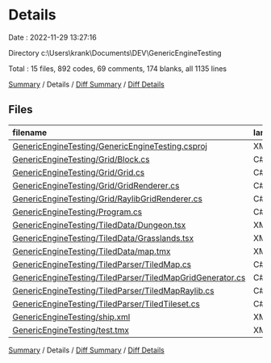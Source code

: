 # Details

Date : 2022-11-29 13:27:16

Directory c:\\Users\\krank\\Documents\\DEV\\GenericEngineTesting

Total : 15 files,  892 codes, 69 comments, 174 blanks, all 1135 lines

[Summary](results.md) / Details / [Diff Summary](diff.md) / [Diff Details](diff-details.md)

## Files
| filename | language | code | comment | blank | total |
| :--- | :--- | ---: | ---: | ---: | ---: |
| [GenericEngineTesting/GenericEngineTesting.csproj](/GenericEngineTesting/GenericEngineTesting.csproj) | XML | 10 | 1 | 4 | 15 |
| [GenericEngineTesting/Grid/Block.cs](/GenericEngineTesting/Grid/Block.cs) | C# | 8 | 1 | 4 | 13 |
| [GenericEngineTesting/Grid/Grid.cs](/GenericEngineTesting/Grid/Grid.cs) | C# | 58 | 1 | 17 | 76 |
| [GenericEngineTesting/Grid/GridRenderer.cs](/GenericEngineTesting/Grid/GridRenderer.cs) | C# | 34 | 0 | 8 | 42 |
| [GenericEngineTesting/Grid/RaylibGridRenderer.cs](/GenericEngineTesting/Grid/RaylibGridRenderer.cs) | C# | 29 | 1 | 7 | 37 |
| [GenericEngineTesting/Program.cs](/GenericEngineTesting/Program.cs) | C# | 18 | 7 | 16 | 41 |
| [GenericEngineTesting/TiledData/Dungeon.tsx](/GenericEngineTesting/TiledData/Dungeon.tsx) | XML | 324 | 0 | 1 | 325 |
| [GenericEngineTesting/TiledData/Grasslands.tsx](/GenericEngineTesting/TiledData/Grasslands.tsx) | XML | 4 | 0 | 1 | 5 |
| [GenericEngineTesting/TiledData/map.tmx](/GenericEngineTesting/TiledData/map.tmx) | XML | 29 | 0 | 1 | 30 |
| [GenericEngineTesting/TiledParser/TiledMap.cs](/GenericEngineTesting/TiledParser/TiledMap.cs) | C# | 122 | 24 | 41 | 187 |
| [GenericEngineTesting/TiledParser/TiledMapGridGenerator.cs](/GenericEngineTesting/TiledParser/TiledMapGridGenerator.cs) | C# | 25 | 1 | 6 | 32 |
| [GenericEngineTesting/TiledParser/TiledMapRaylib.cs](/GenericEngineTesting/TiledParser/TiledMapRaylib.cs) | C# | 102 | 31 | 28 | 161 |
| [GenericEngineTesting/TiledParser/TiledTileset.cs](/GenericEngineTesting/TiledParser/TiledTileset.cs) | C# | 122 | 2 | 40 | 164 |
| [GenericEngineTesting/ship.xml](/GenericEngineTesting/ship.xml) | XML | 6 | 0 | 0 | 6 |
| [GenericEngineTesting/test.tmx](/GenericEngineTesting/test.tmx) | XML | 1 | 0 | 0 | 1 |

[Summary](results.md) / Details / [Diff Summary](diff.md) / [Diff Details](diff-details.md)